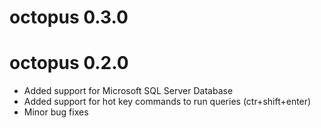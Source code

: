 # octopus 0.3.0

# octopus 0.2.0

* Added support for Microsoft SQL Server Database
* Added support for hot key commands to run queries (ctr+shift+enter)
* Minor bug fixes

